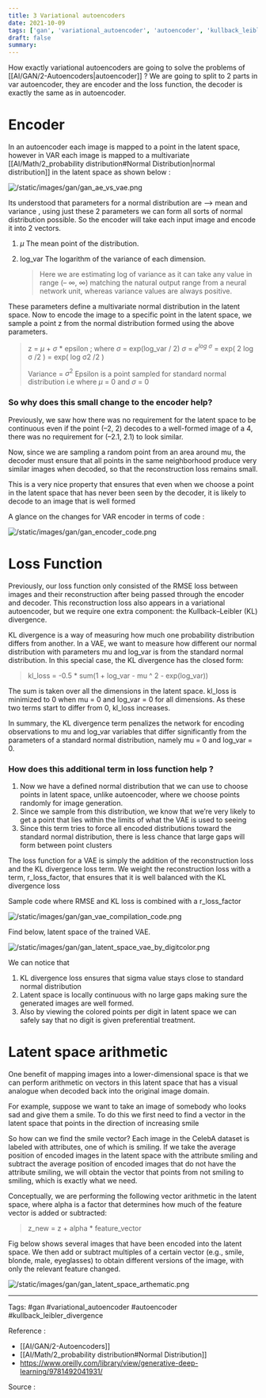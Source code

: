 ```yaml
---
title: 3 Variational autoencoders
date: 2021-10-09
tags: ['gan', 'variational_autoencoder', 'autoencoder', 'kullback_leibler_divergence', 'Normal']
draft: false
summary: 
---
```

How exactly variational autoencoders are going to solve the problems of [[AI/GAN/2-Autoencoders|autoencoder]] ?
We are going to split to 2 parts in var autoencoder, they are encoder and the loss function, the decoder is exactly the same as in autoencoder. 


# Encoder

In an autoencoder each image is mapped to a point in the latent space, however in VAR each image is mapped to a multivariate [[AI/Math/2_probability distribution#Normal Distribution|normal distribution]] in the latent space  as shown below :


![/static/images/gan/gan_ae_vs_vae.png](/static/images/gan/gan_ae_vs_vae.png)


Its understood that parameters for a normal distribution are --> mean and variance , using just these 2 parameters we can form all sorts of normal distribution possible. So the encoder will take each input image and encode it into 2 vectors.

1. $\mu$ The mean point of the distribution. 
2. log_var The logarithm of the variance of each dimension. 
		
	>Here we are estimating log of variance as it can take any value in range (– ∞, ∞) matching the natural output range from a neural network unit, whereas variance values are always positive.

These parameters define a multivariate normal distribution in the latent space. Now to encode the image to  a specific point in the latent space, we sample a point z from the normal distribution formed using the above parameters. 

> z = $\mu$ + $\sigma$ * epsilon ; where $\sigma$ = exp(log_var / 2)
> $\sigma$ = $e^{log\:\sigma}$ = exp(  2 log σ /2 ) = exp( log σ2 /2 )  
> 
> Variance = $σ^2$ 
> Epsilon is a point sampled for standard normal distribution i.e where $\mu$ = 0 and $\sigma$ = 0

### So why does this small change to the encoder help?

Previously, we saw how there was no requirement for the latent space to be continuous even if the point (–2, 2) decodes to a well-formed image of a 4, there was no requirement for (–2.1, 2.1) to look similar. 

Now, since we are sampling a random point from an area around mu, the decoder must ensure that all points in the same neighborhood produce very similar images when decoded, so that the reconstruction loss remains small. 

This is a very nice property that ensures that even when we choose a point in the latent space that has never been seen by the decoder, it is likely to decode to an image that is well formed

A glance on the changes for VAR encoder in terms of code : 

![/static/images/gan/gan_encoder_code.png](/static/images/gan/gan_encoder_code.png)



# Loss Function

Previously, our loss function only consisted of the RMSE loss between images and their reconstruction after being passed through the encoder and decoder. This reconstruction loss also appears in a variational autoencoder, but we require one extra component: the Kullback–Leibler (KL) divergence.

KL divergence is a way of measuring how much one probability distribution differs from another. In a VAE, we want to measure how different our normal distribution with parameters mu and log_var is from the standard normal distribution. In this special case, the KL divergence has the closed form:

>kl_loss = -0.5 * sum(1 + log_var - mu ^ 2 - exp(log_var))

The sum is taken over all the dimensions in the latent space. kl_loss is minimized to 0 when mu = 0 and log_var = 0 for all dimensions. As these two terms start to differ from 0, kl_loss increases.

In summary, the KL divergence term penalizes the network for encoding observations to mu and log_var variables that differ significantly from the parameters of a standard normal distribution, namely mu = 0 and log_var = 0.


### How does this additional term in loss function help ?

1. Now we have a defined normal distribution that we can use to choose points in latent space, unlike autoencoder, where we choose points randomly for image generation. 
2. Since we sample from this distribution, we know that we’re very likely to get a point that lies within the limits of what the VAE is used to seeing
3. Since this term tries to force all encoded distributions toward the standard normal distribution, there is less chance that large gaps will form between point clusters

The loss function for a VAE is simply the addition of the reconstruction loss and the KL divergence loss term. We weight the reconstruction loss with a term, r_loss_factor, that ensures that it is well balanced with the KL divergence loss

Sample code where RMSE and KL loss is combined with a r_loss_factor

![/static/images/gan/gan_vae_compilation_code.png](/static/images/gan/gan_vae_compilation_code.png)


Find below, latent space of the trained VAE. 

![/static/images/gan/gan_latent_space_vae_by_digitcolor.png](/static/images/gan/gan_latent_space_vae_by_digitcolor.png)


We can notice that 
1. KL divergence loss ensures that sigma value stays close to standard normal distribution 
2. Latent space is locally continuous with no large gaps making sure the generated images are well formed.
3. Also by viewing the colored points per digit in latent space we can safely say that no digit is given preferential treatment.  


# Latent space arithmetic 

One benefit of mapping images into a lower-dimensional space is that we can perform arithmetic on vectors in this latent space that has a visual analogue when decoded back into the original image domain.

For example, suppose we want to take an image of somebody who looks sad and give them a smile. To do this we first need to find a vector in the latent space that points in the direction of increasing smile 

So how can we find the smile vector? Each image in the CelebA dataset is labeled with attributes, one of which is smiling. If we take the average position of encoded images in the latent space with the attribute smiling and subtract the average position of encoded images that do not have the attribute smiling, we will obtain the vector that points from not smiling to smiling, which is exactly what we need.

Conceptually, we are performing the following vector arithmetic in the latent space, where alpha is a factor that determines how much of the feature vector is added or subtracted:

>z_new = z + alpha * feature_vector

Fig below shows several images that have been encoded into the latent space. We then add or subtract multiples of a certain vector (e.g., smile, blonde, male, eyeglasses) to obtain different versions of the image, with only the relevant feature changed.


![/static/images/gan/gan_latent_space_arthematic.png](/static/images/gan/gan_latent_space_arthematic.png)



---
Tags: 
#gan
#variational_autoencoder 
#autoencoder  
#kullback_leibler_divergence

Reference : 
- [[AI/GAN/2-Autoencoders]] 
- [[AI/Math/2_probability distribution#Normal Distribution]]
- https://www.oreilly.com/library/view/generative-deep-learning/9781492041931/

Source : 

